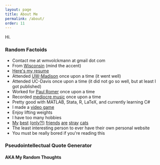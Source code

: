 ```yaml
---
layout: page
title: About Me
permalink: /about/
order: 11
---
```


Hi.

### Random Factoids ###

* Contact me at wmvolckmann at gmail dot com
* From [Wisconsin](wisconsin.jpg) (mind the accent)
* [Here's my resume](resume.pdf)
* Attended [UW-Madison](uwmadison.jpg) once upon a time (it went well)
* Attended UC-Davis once upon a time (it did not go so well, but at least I got published)
* Worked for [Paul Romer](https://en.wikipedia.org/wiki/Paul_Romer) once upon a time
* Recorded [mediocre music](/music/) once upon a time
* Pretty good with MATLAB, Stata, R, LaTeX, and currently learning C#
* I made a [video game](/misc/vg)
* Enjoy lifting weights
* I have too many hobbies 
* [My](https://youtu.be/vPQK9yEjJ8E) [best](https://youtu.be/ryGWz79q0TM)
  [(only?!)](https://youtu.be/NmfF18jSU_c) [friends](https://youtu.be/vqGo6AzBPvk)
  [are](https://youtu.be/D8_4oXLJmC4) [stray](https://youtu.be/sO0uWgMzu6E)
  [cats](https://youtu.be/pVxQLtNb5uA)  
* The least interesting person to ever have their own personal website
* You must be really bored if you're reading this


### Pseudointellectual Quote Generator
#### AKA My Random Thoughts

<SCRIPT LANGUAGE="JAVASCRIPT">

  var r_text = new Array ();

  r_text[0] = "The most complicated people always want the simplest things. What makes them complicated is the difficulty they face in getting those simple things.";

  r_text[1] = "Sometimes things you like are wrong. Sometimes things you dislike like are right. Sometimes people you like are wrong. Sometimes people you dislike are right.";

  r_text[2] = "There is always someone smarter than you; more educated than you; and better intentioned than you; who has come to a different conclusion than you.";

  r_text[3] = "Science works because it demands skepticism of its own results.";

  r_text[4] = "Appeals to authority are always invalid. Just as with ad hominem, a statement for or against a position is neither weaker nor stronger depending on who is making the argument. As a corollary, offering no argument and simply highlighting the source of an assertion is equivalent to making no argument. The whole point of science (and the motivation behind Enlightenment principles more generally) is to let the merits of logic, reason, and evidence do the talking, usurping the primacy of source.";

  r_text[5] = "When raison d'être is having problem to solve, what does that make the solution?"

  r_text[6] = "I never worry about whether someone agrees with me or not. I do worry about whether someone will hate me for not agreeing with them."

  r_text[7] = "It is okay — admirable, in fact — to be skeptical of conventional wisdom, mainstream narratives, and traditional institutions. It is not wrong to reject them sometimes. The challenge is in finding a tenable substitute, and not credulously plugging in whatever alternative sounds the most appealing. The problem with most radical policy proposals and conspiracy theories is that the same dose of skepticism that lead to a rejection of the status quo would typically lead to an even more aggressive rejection of the proposed alternative. After all, it is not possible to be selectively skeptical: you are either skeptical or gullible, and being gullible for alternatives is far from virtuous."

  r_text[8] = "A person does not believe in democracy unless they defend it even when they don't want to. A person does not believe in free speech unless they defend it even when they don't want to. A person does not believe in due process unless they defend it even when they don't want to. That is why such ideals, despite being the greatest of social innovations, took so long to emerge and fall so easily."

  r_text[9] = "The more inclined we are to believe something, the more skeptical of it we should be. Our minds are tapestries of biases that cloud our judgement, and failing to actively counteract them is tantamount to submitting to them."

  r_text[10] = "A quick way to see if someone respects you or not is to disagree with them about something important. Only if they respect you will they accept (or at a bare minimum, tolerate) your disagreement. If your disagreement is met with antagonism, then they do not respect you: they only respect themselves, and therefore are not worthy of your own respect."

  r_text[11] = "Morals and values, being social constructs, cannot be debated in the same way that objective issues can. Rather, the persuasive power of morals and values is mostly derived from the character of those who hold such morals and values. Ergo being a decent person and behaving in a respectable way (as characterized according to the general values of one's society) is the most effective way to advertise and propagate one's own morals and values; and being an antagonistic person, behaving in a destructive way, the least."

  r_text[12] = "We should all thank and celebrate goodness and decency in the world when we see it. Even ordinary, every day goodness and decency have much value. But it is not enough to merely expect goodness and decency from people, because merely expecting something is, in practical terms, indistinguishable from assigning it zero value. And you can't expect something if you aren't even willing to assign it value."

  r_text[13] = "A major problem with tribalism is the way criticism is addressed. A tribe is less likely to take seriously criticisms that come from outside of the tribe, even if those criticisms have merit. Any effective self-correcting mechanism, then, must primarily come from within the tribe itself. To that end, one should always be willing and eager to criticize the flaws and excesses of one's own tribe; failure to do so not only allows the tribe's weaknesses to flourish, but also lessens pressure on other tribes to get their own acts together. Everyone loses."

  var i = Math.floor(r_text.length * Math.random());

  document.write(r_text[i]);

</script>
